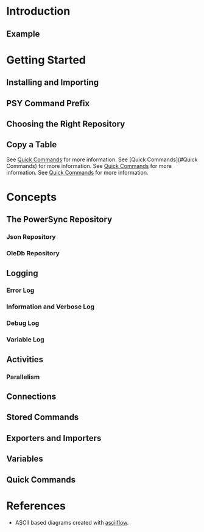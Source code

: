 # Introduction
## Example
# Getting Started
## Installing and Importing
## PSY Command Prefix
## Choosing the Right Repository
## Copy a Table
See [Quick Commands](#QuickCommands) for more information.
See [Quick Commands](#Quick Commands) for more information.
See [Quick Commands](#Logging) for more information.
See [Quick Commands](##Logging) for more information.
# Concepts
## The PowerSync Repository
### Json Repository
### OleDb Repository
## Logging
### Error Log
### Information and Verbose Log
### Debug Log
### Variable Log
## Activities
### Parallelism
## Connections
## Stored Commands
## Exporters and Importers
## Variables
## Quick Commands
# References
 - ASCII based diagrams created with [asciiflow](http://asciiflow.com).
